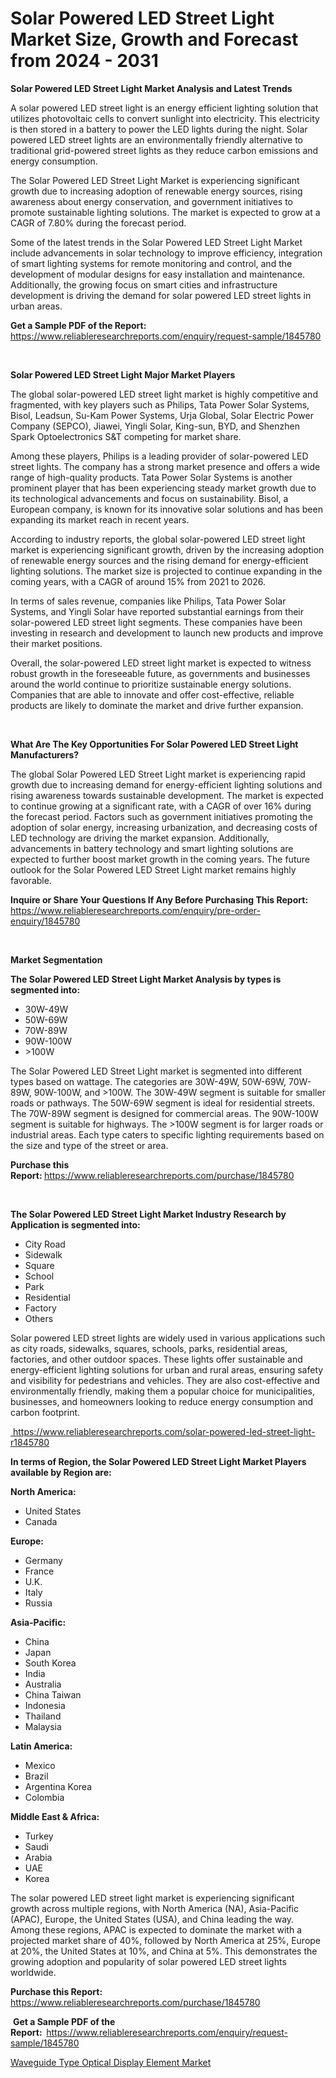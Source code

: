 <p><h1>Solar Powered LED Street Light Market Size, Growth and Forecast from 2024 - 2031</h1></p><p><strong>Solar Powered LED Street Light Market Analysis and Latest Trends</strong></p>
<p><p>A solar powered LED street light is an energy efficient lighting solution that utilizes photovoltaic cells to convert sunlight into electricity. This electricity is then stored in a battery to power the LED lights during the night. Solar powered LED street lights are an environmentally friendly alternative to traditional grid-powered street lights as they reduce carbon emissions and energy consumption.</p><p>The Solar Powered LED Street Light Market is experiencing significant growth due to increasing adoption of renewable energy sources, rising awareness about energy conservation, and government initiatives to promote sustainable lighting solutions. The market is expected to grow at a CAGR of 7.80% during the forecast period.</p><p>Some of the latest trends in the Solar Powered LED Street Light Market include advancements in solar technology to improve efficiency, integration of smart lighting systems for remote monitoring and control, and the development of modular designs for easy installation and maintenance. Additionally, the growing focus on smart cities and infrastructure development is driving the demand for solar powered LED street lights in urban areas.</p></p>
<p><strong>Get a Sample PDF of the Report:&nbsp;</strong> <a href="https://www.reliableresearchreports.com/enquiry/request-sample/1845780">https://www.reliableresearchreports.com/enquiry/request-sample/1845780</a></p>
<p>&nbsp;</p>
<p><strong>Solar Powered LED Street Light Major Market Players</strong></p>
<p><p>The global solar-powered LED street light market is highly competitive and fragmented, with key players such as Philips, Tata Power Solar Systems, Bisol, Leadsun, Su-Kam Power Systems, Urja Global, Solar Electric Power Company (SEPCO), Jiawei, Yingli Solar, King-sun, BYD, and Shenzhen Spark Optoelectronics S&T competing for market share.</p><p>Among these players, Philips is a leading provider of solar-powered LED street lights. The company has a strong market presence and offers a wide range of high-quality products. Tata Power Solar Systems is another prominent player that has been experiencing steady market growth due to its technological advancements and focus on sustainability. Bisol, a European company, is known for its innovative solar solutions and has been expanding its market reach in recent years.</p><p>According to industry reports, the global solar-powered LED street light market is experiencing significant growth, driven by the increasing adoption of renewable energy sources and the rising demand for energy-efficient lighting solutions. The market size is projected to continue expanding in the coming years, with a CAGR of around 15% from 2021 to 2026.</p><p>In terms of sales revenue, companies like Philips, Tata Power Solar Systems, and Yingli Solar have reported substantial earnings from their solar-powered LED street light segments. These companies have been investing in research and development to launch new products and improve their market positions.</p><p>Overall, the solar-powered LED street light market is expected to witness robust growth in the foreseeable future, as governments and businesses around the world continue to prioritize sustainable energy solutions. Companies that are able to innovate and offer cost-effective, reliable products are likely to dominate the market and drive further expansion.</p></p>
<p>&nbsp;</p>
<p><strong>What Are The Key Opportunities For Solar Powered LED Street Light Manufacturers?</strong></p>
<p><p>The global Solar Powered LED Street Light market is experiencing rapid growth due to increasing demand for energy-efficient lighting solutions and rising awareness towards sustainable development. The market is expected to continue growing at a significant rate, with a CAGR of over 16% during the forecast period. Factors such as government initiatives promoting the adoption of solar energy, increasing urbanization, and decreasing costs of LED technology are driving the market expansion. Additionally, advancements in battery technology and smart lighting solutions are expected to further boost market growth in the coming years. The future outlook for the Solar Powered LED Street Light market remains highly favorable.</p></p>
<p><strong>Inquire or Share Your Questions If Any Before Purchasing This Report:</strong> <a href="https://www.reliableresearchreports.com/enquiry/pre-order-enquiry/1845780">https://www.reliableresearchreports.com/enquiry/pre-order-enquiry/1845780</a></p>
<p>&nbsp;</p>
<p><strong>Market Segmentation</strong></p>
<p><strong>The Solar Powered LED Street Light Market Analysis by types is segmented into:</strong></p>
<p><ul><li>30W-49W</li><li>50W-69W</li><li>70W-89W</li><li>90W-100W</li><li>>100W</li></ul></p>
<p><p>The Solar Powered LED Street Light market is segmented into different types based on wattage. The categories are 30W-49W, 50W-69W, 70W-89W, 90W-100W, and >100W. The 30W-49W segment is suitable for smaller roads or pathways. The 50W-69W segment is ideal for residential streets. The 70W-89W segment is designed for commercial areas. The 90W-100W segment is suitable for highways. The >100W segment is for larger roads or industrial areas. Each type caters to specific lighting requirements based on the size and type of the street or area.</p></p>
<p><strong>Purchase this Report:&nbsp;</strong><a href="https://www.reliableresearchreports.com/purchase/1845780">https://www.reliableresearchreports.com/purchase/1845780</a></p>
<p>&nbsp;</p>
<p><strong>The Solar Powered LED Street Light Market Industry Research by Application is segmented into:</strong></p>
<p><ul><li>City Road</li><li>Sidewalk</li><li>Square</li><li>School</li><li>Park</li><li>Residential</li><li>Factory</li><li>Others</li></ul></p>
<p><p>Solar powered LED street lights are widely used in various applications such as city roads, sidewalks, squares, schools, parks, residential areas, factories, and other outdoor spaces. These lights offer sustainable and energy-efficient lighting solutions for urban and rural areas, ensuring safety and visibility for pedestrians and vehicles. They are also cost-effective and environmentally friendly, making them a popular choice for municipalities, businesses, and homeowners looking to reduce energy consumption and carbon footprint.</p></p>
<p><a href="https://www.reliableresearchreports.com/solar-powered-led-street-light-r1845780">&nbsp;https://www.reliableresearchreports.com/solar-powered-led-street-light-r1845780</a></p>
<p><strong>In terms of Region, the Solar Powered LED Street Light Market Players available by Region are:</strong></p>
<p>
    <p> <strong> North America: </strong>
        <ul>
            <li>United States</li>
            <li>Canada</li>
        </ul>
        </p> 
    <p> <strong> Europe: </strong>
        <ul>
            <li>Germany</li>
            <li>France</li>
            <li>U.K.</li>
            <li>Italy</li>
            <li>Russia</li>
        </ul>
        </p> 
    <p> <strong> Asia-Pacific: </strong>
        <ul>
            <li>China</li>
            <li>Japan</li>
            <li>South Korea</li>
            <li>India</li>
            <li>Australia</li>
            <li>China Taiwan</li>
            <li>Indonesia</li>
            <li>Thailand</li>
            <li>Malaysia</li>
        </ul>
        </p> 
    <p> <strong> Latin America: </strong>
        <ul>
            <li>Mexico</li>
            <li>Brazil</li>
            <li>Argentina Korea</li>
            <li>Colombia</li>
        </ul>
        </p> 
    <p> <strong> Middle East & Africa: </strong>
        <ul>
            <li>Turkey</li>
            <li>Saudi</li>
            <li>Arabia</li>
            <li>UAE</li>
            <li>Korea</li>
        </ul>
    </p>
    </p>
<p><p>The solar powered LED street light market is experiencing significant growth across multiple regions, with North America (NA), Asia-Pacific (APAC), Europe, the United States (USA), and China leading the way. Among these regions, APAC is expected to dominate the market with a projected market share of 40%, followed by North America at 25%, Europe at 20%, the United States at 10%, and China at 5%. This demonstrates the growing adoption and popularity of solar powered LED street lights worldwide.</p></p>
<p><strong>Purchase this Report: </strong><a href="https://www.reliableresearchreports.com/purchase/1845780">https://www.reliableresearchreports.com/purchase/1845780</a></p>
<p>&nbsp;<strong>Get a Sample PDF of the Report:&nbsp;&nbsp;</strong><a href="https://www.reliableresearchreports.com/enquiry/request-sample/1845780">https://www.reliableresearchreports.com/enquiry/request-sample/1845780</a></p>
<p><strong></strong></p>
<p><p><a href="https://github.com/claudianurdin/Market-Research-Report-List-1/blob/main/waveguide-type-optical-display-element-market.md">Waveguide Type Optical Display Element Market</a></p></p>